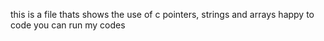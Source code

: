this is a file thats shows the use of c pointers, strings and arrays
happy to code
you can run my codes
